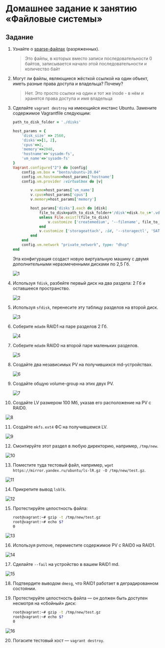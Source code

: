 # Домашнее задание к занятию «Файловые системы»

## Задание

1. Узнайте о [sparse-файлах](https://ru.wikipedia.org/wiki/%D0%A0%D0%B0%D0%B7%D1%80%D0%B5%D0%B6%D1%91%D0%BD%D0%BD%D1%8B%D0%B9_%D1%84%D0%B0%D0%B9%D0%BB) (разряженных).

    > Это файлы, в которых вместо записи последовательности 0 байтов, записывается начало этой последовательности и количество байт

2. Могут ли файлы, являющиеся жёсткой ссылкой на один объект, иметь разные права доступа и владельца? Почему?

   > Нет. Это просто ссылки на один и тот же inode - в нём и хранятся права доступа и имя владельца

3. Сделайте `vagrant destroy` на имеющийся инстанс Ubuntu. Замените содержимое Vagrantfile следующим:

    ```ruby
    path_to_disk_folder = './disks'

    host_params = {
        'disk_size' => 2560,
        'disks'=>[1, 2],
        'cpus'=>2,
        'memory'=>2048,
        'hostname'=>'sysadm-fs',
        'vm_name'=>'sysadm-fs'
    }
    Vagrant.configure("2") do |config|
        config.vm.box = "bento/ubuntu-20.04"
        config.vm.hostname=host_params['hostname']
        config.vm.provider :virtualbox do |v|

            v.name=host_params['vm_name']
            v.cpus=host_params['cpus']
            v.memory=host_params['memory']

            host_params['disks'].each do |disk|
                file_to_disk=path_to_disk_folder+'/disk'+disk.to_s+'.vdi'
                unless File.exist?(file_to_disk)
                    v.customize ['createmedium', '--filename', file_to_disk, '--size', host_params['disk_size']]
                end
                v.customize ['storageattach', :id, '--storagectl', 'SATA Controller', '--port', disk.to_s, '--device', 0, '--type', 'hdd', '--medium', file_to_disk]
            end
        end
        config.vm.network "private_network", type: "dhcp"
    end
    ```

   Эта конфигурация создаст новую виртуальную машину с двумя дополнительными неразмеченными дисками по 2,5 Гб.

    ![1](https://github.com/AVasMakarov/devops-netology/blob/main/Screenshots/HW3_5/1.JPG?raw=true)

4. Используя `fdisk`, разбейте первый диск на два раздела: 2 Гб и оставшееся пространство.

    ![2](https://github.com/AVasMakarov/devops-netology/blob/main/Screenshots/HW3_5/2.JPG?raw=true)

5. Используя `sfdisk`, перенесите эту таблицу разделов на второй диск.

    ![3](https://github.com/AVasMakarov/devops-netology/blob/main/Screenshots/HW3_5/3.JPG?raw=true)

6. Соберите `mdadm` RAID1 на паре разделов 2 Гб.

    ![4](https://github.com/AVasMakarov/devops-netology/blob/main/Screenshots/HW3_5/4.JPG?raw=true)

7. Соберите `mdadm` RAID0 на второй паре маленьких разделов.

    ![5](https://github.com/AVasMakarov/devops-netology/blob/main/Screenshots/HW3_5/5.JPG?raw=true)

8. Создайте два независимых PV на получившихся md-устройствах.

   ![6](https://github.com/AVasMakarov/devops-netology/blob/main/Screenshots/HW3_5/6.JPG?raw=true) 

9. Создайте общую volume-group на этих двух PV.

   ![7](https://github.com/AVasMakarov/devops-netology/blob/main/Screenshots/HW3_5/7.JPG?raw=true)

10. Создайте LV размером 100 Мб, указав его расположение на PV с RAID0.

   ![8](https://github.com/AVasMakarov/devops-netology/blob/main/Screenshots/HW3_5/8.JPG?raw=true)

11. Создайте `mkfs.ext4` ФС на получившемся LV.

   ![9](https://github.com/AVasMakarov/devops-netology/blob/main/Screenshots/HW3_5/9.JPG?raw=true)

12. Смонтируйте этот раздел в любую директорию, например, `/tmp/new`.

   ![10](https://github.com/AVasMakarov/devops-netology/blob/main/Screenshots/HW3_5/10.JPG?raw=true)

13. Поместите туда тестовый файл, например, `wget https://mirror.yandex.ru/ubuntu/ls-lR.gz -O /tmp/new/test.gz`.

   ![11](https://github.com/AVasMakarov/devops-netology/blob/main/Screenshots/HW3_5/11.JPG?raw=true)

14. Прикрепите вывод `lsblk`.

   ![12](https://github.com/AVasMakarov/devops-netology/blob/main/Screenshots/HW3_5/12.JPG?raw=true)

15. Протестируйте целостность файла:

    ```bash
    root@vagrant:~# gzip -t /tmp/new/test.gz
    root@vagrant:~# echo $?
    0
    ```

   ![13](https://github.com/AVasMakarov/devops-netology/blob/main/Screenshots/HW3_5/13.JPG?raw=true)

16. Используя pvmove, переместите содержимое PV с RAID0 на RAID1.

   ![14](https://github.com/AVasMakarov/devops-netology/blob/main/Screenshots/HW3_5/14.JPG?raw=true)

17. Сделайте `--fail` на устройство в вашем RAID1 md.

   ![15](https://github.com/AVasMakarov/devops-netology/blob/main/Screenshots/HW3_5/15.JPG?raw=true)

18. Подтвердите выводом `dmesg`, что RAID1 работает в деградированном состоянии.

19. Протестируйте целостность файла — он должен быть доступен несмотря на «сбойный» диск:

    ```bash
    root@vagrant:~# gzip -t /tmp/new/test.gz
    root@vagrant:~# echo $?
    0
    ```
   ![16](https://github.com/AVasMakarov/devops-netology/blob/main/Screenshots/HW3_5/16.JPG?raw=true)


20. Погасите тестовый хост — `vagrant destroy`.
